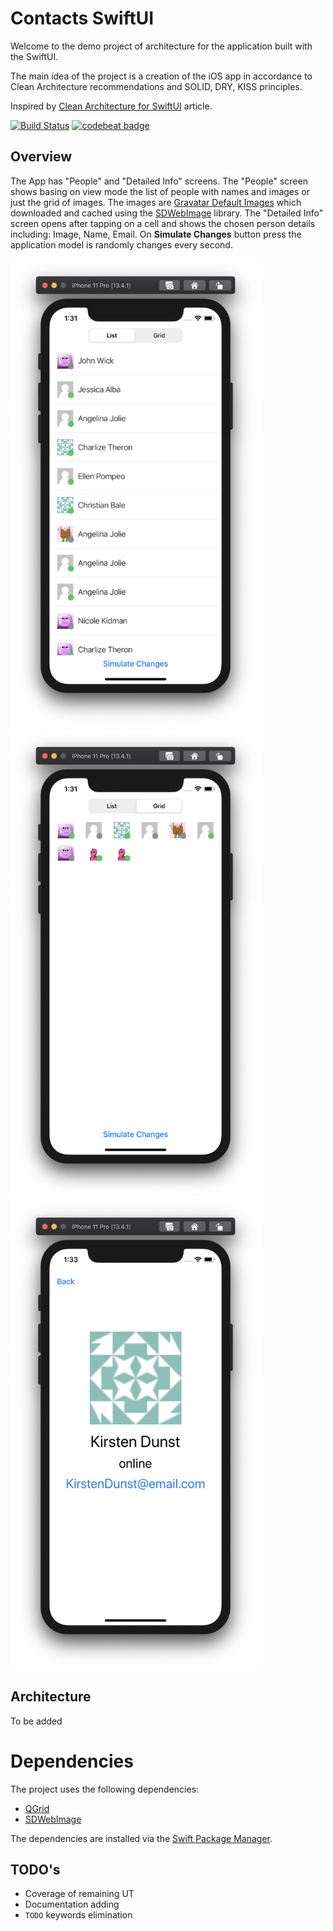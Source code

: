 # Contacts SwiftUI

Welcome to the demo project of architecture for the application built with the SwiftUI.

The main idea of the project is a creation of the iOS app in accordance to Clean Architecture recommendations and SOLID, DRY, KISS principles.

Inspired by [Clean Architecture for SwiftUI](https://nalexn.github.io/clean-architecture-swiftui/?utm_source=nalexn_github) article.

[![Build Status](https://travis-ci.org/Morheit/contacts-swiftui.svg?branch=master)](https://travis-ci.org/Morheit/contacts-swiftui) <!--[![codecov](https://codecov.io/gh/Morheit/contacts-swiftui/branch/master/graph/badge.svg)](https://codecov.io/gh/Morheit/contacts-swiftui)--> [![codebeat badge](https://codebeat.co/badges/540330a9-e112-457c-a93f-46ac1fb22f38)](https://codebeat.co/projects/github-com-morheit-contacts-swiftui-master)

## Overview

The App has "People" and "Detailed Info" screens. The "People" screen shows basing on view mode the list of people with names and images or just the grid of images. The images are [Gravatar Default Images](https://en.gravatar.com/site/implement/images/) which downloaded and cached using the [SDWebImage](https://github.com/SDWebImage/SDWebImage) library. The "Detailed Info" screen opens after tapping on a cell and shows the chosen person details including: Image, Name, Email. On **Simulate Changes** button press the application model is randomly changes every second.

<img src="https://github.com/Morheit/contacts-swiftui/blob/master/.github/People_Screen_List.png" width="400" height="750"/>
<img src="https://github.com/Morheit/contacts-swiftui/blob/master/.github/People_Screen_Grid.png" width="400" height="750"/>
<img src="https://github.com/Morheit/contacts-swiftui/blob/master/.github/Detailed_Info_Screen.png" width="400" height="750"/>

## Architecture

To be added

# Dependencies

The project uses the following dependencies:

* [QGrid](https://github.com/Q-Mobile/QGrid)
* [SDWebImage](https://github.com/SDWebImage/SDWebImage)

The dependencies are installed via the [Swift Package Manager](https://swift.org/package-manager/).

## TODO's

* Coverage of remaining UT
* Documentation adding
* `TODO` keywords elimination
